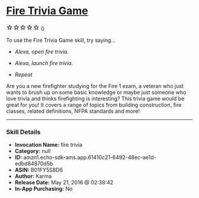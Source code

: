 # [Fire Trivia Game](http://alexa.amazon.com/#skills/amzn1.echo-sdk-ams.app.61410c21-6492-48ec-ae1d-edbd84870d5b)
![0 stars](../../images/ic_star_border_black_18dp_1x.png)![0 stars](../../images/ic_star_border_black_18dp_1x.png)![0 stars](../../images/ic_star_border_black_18dp_1x.png)![0 stars](../../images/ic_star_border_black_18dp_1x.png)![0 stars](../../images/ic_star_border_black_18dp_1x.png) 0

To use the Fire Trivia Game skill, try saying...

* *Alexa, open fire trivia.*

* *Alexa, launch fire trivia.*

* *Repeat*

Are you a new firefighter studying for the Fire 1 exam, a veteran who just wants to brush up on some basic knowledge or maybe just someone who love trivia and thinks firefighting is interesting? This trivia game would be great for you! It covers a range of topics from building construction, fire classes, related definitions, NFPA standards and more!

***

### Skill Details

* **Invocation Name:** fire trivia
* **Category:** null
* **ID:** amzn1.echo-sdk-ams.app.61410c21-6492-48ec-ae1d-edbd84870d5b
* **ASIN:** B01FY5S8D6
* **Author:** Karma
* **Release Date:** May 21, 2016 @ 02:38:42
* **In-App Purchasing:** No
